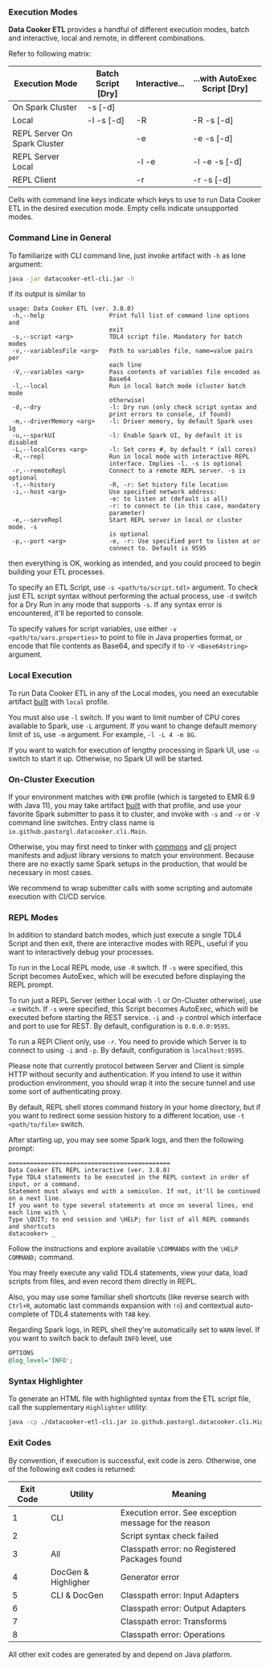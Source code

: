 ### Execution Modes

**Data Cooker ETL** provides a handful of different execution modes, batch and interactive, local and remote, in
different combinations.

Refer to following matrix:

 Execution Mode               | Batch Script \[Dry\] | Interactive... | ...with AutoExec Script \[Dry\] 
------------------------------|----------------------|----------------|---------------------------------
 On Spark Cluster             | -s \[-d\]            |                |
 Local                        | -l -s \[-d\]         | -R             | -R -s \[-d\]                    
 REPL Server On Spark Cluster |                      | -e             | -e -s \[-d\]                    
 REPL Server Local            |                      | -l -e          | -l -e -s \[-d\]                 
 REPL Client                  |                      | -r             | -r -s \[-d\]                    

Cells with command line keys indicate which keys to use to run Data Cooker ETL in the desired execution mode. Empty
cells indicate unsupported modes.

### Command Line in General

To familiarize with CLI command line, just invoke artifact with `-h` as lone argument:

```bash
java -jar datacooker-etl-cli.jar -h
```

If its output is similar to

```
usage: Data Cooker ETL (ver. 3.8.0)
 -h,--help                  Print full list of command line options and
                            exit
 -s,--script <arg>          TDL4 script file. Mandatory for batch modes
 -v,--variablesFile <arg>   Path to variables file, name=value pairs per
                            each line
 -V,--variables <arg>       Pass contents of variables file encoded as
                            Base64
 -l,--local                 Run in local batch mode (cluster batch mode
                            otherwise)
 -d,--dry                   -l: Dry run (only check script syntax and
                            print errors to console, if found)
 -m,--driverMemory <arg>    -l: Driver memory, by default Spark uses 1g
 -u,--sparkUI               -l: Enable Spark UI, by default it is disabled
 -L,--localCores <arg>      -l: Set cores #, by default * (all cores)
 -R,--repl                  Run in local mode with interactive REPL
                            interface. Implies -l. -s is optional
 -r,--remoteRepl            Connect to a remote REPL server. -s is optional
 -t,--history               -R, -r: Set history file location
 -i,--host <arg>            Use specified network address:
                            -e: to listen at (default is all)
                            -r: to connect to (in this case, mandatory
                            parameter)
 -e,--serveRepl             Start REPL server in local or cluster mode. -s
                            is optional
 -p,--port <arg>            -e, -r: Use specified port to listen at or
                            connect to. Default is 9595
```

then everything is OK, working as intended, and you could proceed to begin building your ETL processes.

To specify an ETL Script, use `-s <path/to/script.tdl>` argument. To check just ETL script syntax without performing
the actual process, use `-d` switch for a Dry Run in any mode that supports `-s`. If any syntax error is encountered,
it'll be reported to console.

To specify values for script variables, use either `-v <path/to/vars.properties>` to point to file in Java
properties format, or encode that file contents as Base64, and specify it to  `-V <Base64string>` argument.

### Local Execution

To run Data Cooker ETL in any of the Local modes, you need an executable artifact [built](BUILD.md) with `local`
profile.

You must also use `-l` switch. If you want to limit number of CPU cores available to Spark, use `-L`
argument. If you want to change default memory limit of `1G`, use `-m` argument. For example, `-l -L 4 -m 8G`.

If you want to watch for execution of lengthy processing in Spark UI, use `-u` switch to start it up. Otherwise, no
Spark UI will be started.

### On-Cluster Execution

If your environment matches with `EMR` profile (which is targeted to EMR 6.9 with Java 11), you may take
artifact [built](BUILD.md) with that profile, and use your favorite Spark submitter to pass it to cluster, and invoke
with `-s` and  `-v` or `-V` command line switches. Entry class name is `io.github.pastorgl.datacooker.cli.Main`.

Otherwise, you may first need to tinker with [commons](./commons/pom.xml) and [cli](./cli/pom.xml) project manifests and
adjust library versions to match your environment. Because there are no exactly same Spark setups in the production,
that would be necessary in most cases.

We recommend to wrap submitter calls with some scripting and automate execution with CI/CD service.

### REPL Modes

In addition to standard batch modes, which just execute a single TDL4 Script and then exit, there are interactive modes
with REPL, useful if you want to interactively debug your processes.

To run in the Local REPL mode, use `-R` switch. If `-s` were specified, this Script becomes AutoExec, which will be
executed before displaying the REPL prompt.

To run just a REPL Server (either Local with `-l` or On-Cluster otherwise), use `-e` switch. If `-s` were specified,
this Script becomes AutoExec, which will be executed before starting the REST service. `-i` and `-p` control which
interface and port to use for REST. By default, configuration is `0.0.0.0:9595`.

To run a REPl Client only, use `-r`. You need to provide which Server is to connect to using `-i` and `-p`. By default,
configuration is `localhost:9595`.

Please note that currently protocol between Server and Client is simple HTTP without security and authentication. If you
intend to use it within production environment, you should wrap it into the secure tunnel and use some sort of
authenticating proxy.

By default, REPL shell stores command history in your home directory, but if you want to redirect some session history
to a different location, use `-t <path/to/file>` switch.

After starting up, you may see some Spark logs, and then the following prompt:

```
=============================================
Data Cooker ETL REPL interactive (ver. 3.8.0)
Type TDL4 statements to be executed in the REPL context in order of input, or a command.
Statement must always end with a semicolon. If not, it'll be continued on a next line.
If you want to type several statements at once on several lines, end each line with \
Type \QUIT; to end session and \HELP; for list of all REPL commands and shortcuts
datacooker> _         
```

Follow the instructions and explore available `\COMMAND`s with the `\HELP COMMAND;` command.

You may freely execute any valid TDL4 statements, view your data, load scripts from files, and even record them
directly in REPL.

Also, you may use some familiar shell shortcuts (like reverse search with `Ctrl+R`, automatic last commands expansion
with `!n`) and contextual auto-complete of TDL4 statements with `TAB` key.

Regarding Spark logs, in REPL shell they're automatically set to `WARN` level. If you want to switch back to default
`INFO` level, use

```sql
OPTIONS
@log_level='INFO';
```

### Syntax Highlighter

To generate an HTML file with highlighted syntax from the ETL script file, call the supplementary `Highlighter` utility:
```bash
java -cp ./datacooker-etl-cli.jar io.github.pastorgl.datacooker.cli.Highlighter /path/to/script.tdl > output.html
```

### Exit Codes

By convention, if execution is successful, exit code is zero. Otherwise, one of the following exit codes is returned:

 Exit Code | Utility             | Meaning                                               
-----------|---------------------|-------------------------------------------------------
 1         | CLI                 | Execution error. See exception message for the reason 
 2         |                     | Script syntax check failed                            
 3         | All                 | Classpath error: no Registered Packages found         
 4         | DocGen & Highligher | Generator error                                       
 5         | CLI & DocGen        | Classpath error: Input Adapters                       
 6         |                     | Classpath error: Output Adapters                      
 7         |                     | Classpath error: Transforms                           
 8         |                     | Classpath error: Operations                           

All other exit codes are generated by and depend on Java platform.
